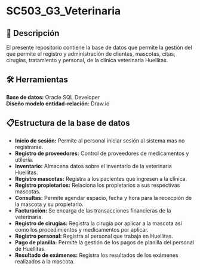 # SC503_G3_Veterinaria

## 📌 **Descripción**
El presente repositorio contiene la base de datos que permite la gestión del que permite el registro y administración de clientes, mascotas, citas, cirugías, tratamiento y personal, de la clínica veterinaria Huellitas.

## 🛠 **Herramientas**
**Base de datos:** Oracle SQL Developer<br>
**Diseño modelo entidad-relación:** Draw.io

## 📋**Estructura de la base de datos**
* **Inicio de sesión:** Permite al personal iniciar sesión al sistema mas no registrarse.<br>
* **Registro de proveedores:** Control de proveedores de medicamentos y utilería. <br>
* **Inventario:** Almacena datos sobre el inventario de la veterinaria Huellitas.<br>
* **Registro mascotas:** Registra a los pacientes que ingresen a la clínica.<br>
* **Registro propietarios:** Relaciona los propietarios a sus respectivas mascotas.<br>
* **Consultas:** Permite agendar espacio, fecha y hora para la rececpión de la mascota y su propietario.<br>
* **Facturación:** Se encarga de las transacciones financieras de la veterinaria.<br>
* **Registro de cirugías:** Registra la cirugía por aplicar a la mascota así como los procedimientos y medicamentos por aplicar.<br>
* **Registro personal:** Registra al personal que trabaja en Huellitas.<br>
* **Pago de planilla:** Permite la gestión de los pagos de planilla del personal de Huellitas.<br>
* **Resultado de exámenes:** Registra los resultados de los exámenes realizados a la mascota.
